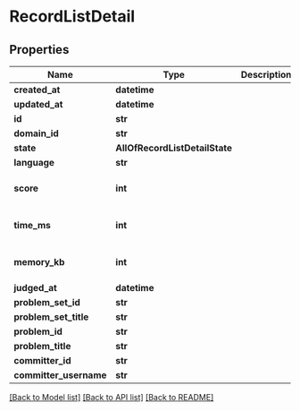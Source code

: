 # RecordListDetail

## Properties
Name | Type | Description | Notes
------------ | ------------- | ------------- | -------------
**created_at** | **datetime** |  | [optional] 
**updated_at** | **datetime** |  | [optional] 
**id** | **str** |  | 
**domain_id** | **str** |  | 
**state** | **AllOfRecordListDetailState** |  | [optional] 
**language** | **str** |  | 
**score** | **int** |  | [optional] [default to 0]
**time_ms** | **int** |  | [optional] [default to 0]
**memory_kb** | **int** |  | [optional] [default to 0]
**judged_at** | **datetime** |  | [optional] 
**problem_set_id** | **str** |  | [optional] 
**problem_set_title** | **str** |  | [optional] 
**problem_id** | **str** |  | [optional] 
**problem_title** | **str** |  | [optional] 
**committer_id** | **str** |  | [optional] 
**committer_username** | **str** |  | [optional] 

[[Back to Model list]](../README.md#documentation-for-models) [[Back to API list]](../README.md#documentation-for-api-endpoints) [[Back to README]](../README.md)

